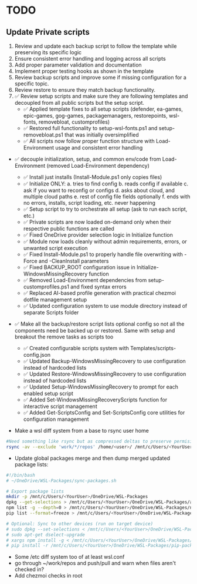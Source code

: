 # TODO

## Update Private scripts

1. Review and update each backup script to follow the template while preserving its specific logic
2. Ensure consistent error handling and logging across all scripts
3. Add proper parameter validation and documentation
4. Implement proper testing hooks as shown in the template
5. Review backup scripts and improve some if missing configuration for a specific topic.
6. Review restore to ensure they match backup functionality.
7. ✅ Review setup scripts and make sure they are following templates and decoupled from all public scripts but the setup script.
   - ✅ Applied template fixes to all setup scripts (defender, ea-games, epic-games, gog-games, packagemanagers, restorepoints, wsl-fonts, removebloat, customprofiles)
   - ✅ Restored full functionality to setup-wsl-fonts.ps1 and setup-removebloat.ps1 that was initially oversimplified
   - ✅ All scripts now follow proper function structure with Load-Environment usage and consistent error handling


- ✅ decouple initialization, setup, and common env/code from Load-Environment (removed Load-Environment dependency)
  - ✅ Install just installs (Install-Module.ps1 only copies files)
  - ✅ Initialize ONLY: a. tries to find config
                     b. reads config if available
                     c. ask if you want to reconfig or configs
                     d. asks about cloud, and multiple cloud paths
                     e. rest of config file fields optionally
                     f. ends with no errors, installs, script loading, etc. never happening
  - ✅ Setup script to try to orchestrate all setup (ask to run each script, etc.)
  - ✅ Private scripts are now loaded on-demand only when their respective public functions are called
  - ✅ Fixed OneDrive provider selection logic in Initialize function
  - ✅ Module now loads cleanly without admin requirements, errors, or unwanted script execution
  - ✅ Fixed Install-Module.ps1 to properly handle file overwriting with -Force and -CleanInstall parameters
  - ✅ Fixed BACKUP_ROOT configuration issue in Initialize-WindowsMissingRecovery function
  - ✅ Removed Load-Environment dependencies from setup-customprofiles.ps1 and fixed syntax errors
  - ✅ Replaced AI-based profile generation with practical chezmoi dotfile management setup
  - ✅ Updated configuration system to use module directory instead of separate Scripts folder


- ✅ Make all the backup/restore script lists optional config so not all the components need be backed up or restored. Same with setup and breakout the remove tasks as scripts too
  - ✅ Created configurable scripts system with Templates/scripts-config.json
  - ✅ Updated Backup-WindowsMissingRecovery to use configuration instead of hardcoded lists
  - ✅ Updated Restore-WindowsMissingRecovery to use configuration instead of hardcoded lists  
  - ✅ Updated Setup-WindowsMissingRecovery to prompt for each enabled setup script
  - ✅ Added Set-WindowsMissingRecoveryScripts function for interactive script management
  - ✅ Added Get-ScriptsConfig and Set-ScriptsConfig core utilities for configuration management
- Make a wsl diff system from a base to rsync user home

```bash
#Need something like rsync but as compressed deltas to preserve permisions
rsync -av --exclude 'work/*/repos' /home/<user>/ /mnt/c/Users/<YourUser>/OneDrive/WSL-Home/
```

- Update global packages merge and then dump merged updated package lists:

```bash
#!/bin/bash
# ~/OneDrive/WSL-Packages/sync-packages.sh

# Export package lists
mkdir -p /mnt/c/Users/<YourUser>/OneDrive/WSL-Packages
dpkg --get-selections > /mnt/c/Users/<YourUser>/OneDrive/WSL-Packages/apt-packages.txt
npm list -g --depth=0 > /mnt/c/Users/<YourUser>/OneDrive/WSL-Packages/npm-packages.txt
pip list --format=freeze > /mnt/c/Users/<YourUser>/OneDrive/WSL-Packages/pip-packages.txt

# Optional: Sync to other devices (run on target device)
# sudo dpkg --set-selections < /mnt/c/Users/<YourUser>/OneDrive/WSL-Packages/apt-packages.txt
# sudo apt-get dselect-upgrade
# xargs npm install -g < /mnt/c/Users/<YourUser>/OneDrive/WSL-Packages/npm-packages.txt
# pip install -r /mnt/c/Users/<YourUser>/OneDrive/WSL-Packages/pip-packages.txt
```

- Some /etc diff system too of at least wsl.conf
- go through ~/work/repos and push/pull and warn when files aren't checked in?
- Add chezmoi checks in root
